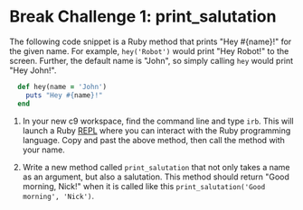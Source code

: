 # Break Challenge 1: print_salutation

The following code snippet is a Ruby method that prints "Hey #{name}!" for the given name. For example, ```hey('Robot')``` would print "Hey Robot!" to the screen. Further, the default name is "John", so simply calling ```hey``` would print "Hey John!".

```ruby
  def hey(name = 'John')
    puts "Hey #{name}!"
  end
```

1. In your new c9 workspace, find the command line and type ```irb```.  This will launch a Ruby [REPL](https://en.wikipedia.org/wiki/Read%E2%80%93eval%E2%80%93print_loop) where you can interact with the Ruby programming language.  Copy and past the above method, then call the method with your name.

2. Write a new method called ```print_salutation``` that not only takes a name as an argument, but also a salutation. This method should return "Good morning, Nick!" when it is called like this ```print_salutation('Good morning', 'Nick')```.
